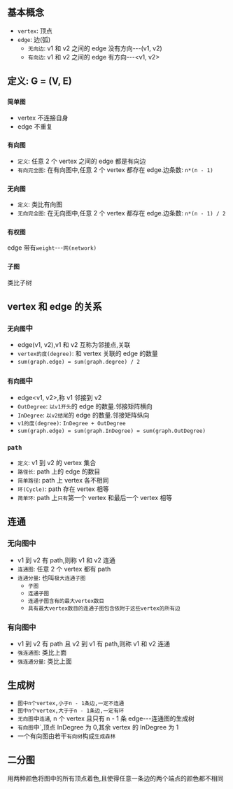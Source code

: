 ## 基本概念

- `vertex`: 顶点
- `edge`: 边(弧)
  - `无向边`: v1 和 v2 之间的 edge 没有方向---(v1, v2)
  - `有向边`: v1 和 v2 之间的 edge 有方向---<v1, v2>

## 定义: G = (V, E)

### `简单图`

- vertex 不连接自身
- edge 不重复

### `有向图`

- `定义`: 任意 2 个 vertex 之间的 edge 都是有向边
- `有向完全图`: 在有向图中,任意 2 个 vertex 都存在 edge.边条数: `n*(n - 1)`

### `无向图`

- `定义`: 类比有向图
- `无向完全图`: 在无向图中,任意 2 个 vertex 都存在 edge.边条数: `n*(n - 1) / 2`

### `有权图`

edge 带有`weight`---`网(network)`

### `子图`

类比子树

## vertex 和 edge 的关系

### `无向图`中

- edge(v1, v2),v1 和 v2 互称为邻接点,关联
- `vertex的度(degree)`: 和 vertex 关联的 edge 的数量
- `sum(graph.edge) = sum(graph.degree) / 2`

### `有向图`中

- edge<v1, v2>,称 v1 邻接到 v2
- `OutDegree`: `以v1开头`的 edge 的数量.邻接矩阵横向
- `InDegree`: `以v2结尾`的 edge 的数量.邻接矩阵纵向
- `v1的度(degree)`: `InDegree + OutDegree`
- `sum(graph.edge) = sum(graph.InDegree) = sum(graph.OutDegree)`

### `path`

- `定义`: v1 到 v2 的 vertex 集合
- `路径长`: path 上的 edge 的数目
- `简单路径`: path 上 vertex 各不相同
- `环(Cycle)`: path 存在 vertex 相等
- `简单环`: path 上`只有`第一个 vertex 和最后一个 vertex 相等

## 连通

### 无向图中

- v1 到 v2 有 path,则称 v1 和 v2 连通
- `连通图`: 任意 2 个 vertex 都有 path
- `连通分量`: 也叫`极大连通子图`
  - `子图`
  - `连通子图`
  - `连通子图含有的最大vertex数目`
  - `具有最大vertex数目的连通子图包含依附于这些vertex的所有边`

### 有向图中

- v1 到 v2 有 path 且 v2 到 v1 有 path,则称 v1 和 v2 连通
- `强连通图`: 类比上面
- `强连通分量`: 类比上面

## 生成树

- `图中n个vertex,小于n - 1条边,一定不连通`
- `图中n个vertex,大于于n - 1条边,一定有环`
- `无向图`中`连通`, n 个 vertex 且只有 n - 1 条 edge---连通图的生成树
- `有向图`中`,顶点 InDegree 为 0,其余 vertex 的 InDegree 为 1
- 一个有向图由若干`有向树`构成`生成森林`

## 二分图

用两种颜色将图中的所有顶点着色,且使得任意一条边的两个端点的颜色都不相同
